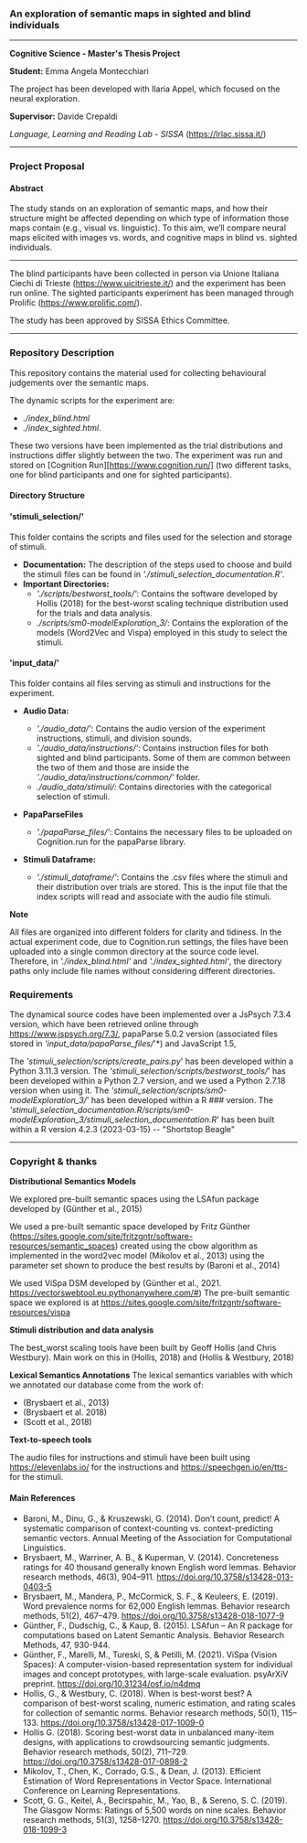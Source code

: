 ### An exploration of semantic maps in sighted and blind individuals
****
**Cognitive Science - Master's Thesis Project**

**Student:** Emma Angela Montecchiari

The project has been developed with Ilaria Appel, which focused on the neural exploration.

**Supervisor:** Davide Crepaldi 

*Language, Learning and Reading Lab - SISSA* (https://lrlac.sissa.it/)

****

### Project Proposal
####  Abstract

The study stands on an exploration of semantic maps, and how their structure might be affected depending on which type of information those maps contain (e.g., visual vs. linguistic). To this aim, we’ll compare neural maps elicited with images vs. words, and cognitive maps in blind vs. sighted individuals.

**** 
The blind participants have been collected in person via Unione Italiana Ciechi di Trieste (https://www.uicitrieste.it/)
and the experiment has been run online. The sighted participants experiment has been managed through Prolific (https://www.prolific.com/).

The study has been approved by SISSA Ethics Committee.

**** 

### Repository Description

This repository contains the material used for collecting behavioural judgements over the semantic maps.

The dynamic scripts for the experiment are:
- *./index_blind.html*
- *./index_sighted.html*.
  
These two versions have been implemented as the trial distributions and instructions differ slightly between the two. The experiment was run and stored on [Cognition Run][https://www.cognition.run/] (two different tasks, one for blind participants and one for sighted participants).

#### Directory Structure

#### ****'stimuli_selection/'****
This folder contains the scripts and files used for the selection and storage of stimuli.

- **Documentation:** The description of the steps used to choose and build the stimuli files can be found in *'./stimuli_selection_documentation.R'*.
- **Important Directories:**
  - *'./scripts/bestworst_tools/'*: Contains the software developed by Hollis (2018) for the best-worst scaling technique distribution used for the trials and data analysis.
  - *./scripts/sm0-modelExploration_3/*: Contains the exploration of the models (Word2Vec and Vispa) employed in this study to select the stimuli.

#### ****'input_data/'****
This folder contains all files serving as stimuli and instructions for the experiment.

- **Audio Data:**
  - *'./audio_data/'*: Contains the audio version of the experiment instructions, stimuli, and division sounds.
  - *'./audio_data/instructions/'*: Contains instruction files for both sighted and blind participants. Some of them are common between the two of them
and those are inside the *'./audio_data/instructions/common/'* folder.
  - *./audio_data/stimuli/:* Contains directories with the categorical selection of stimuli.
    
- **PapaParseFiles**
  - *'./papaParse_files/'*: Contains the necessary files to be uploaded on Cognition.run for the papaParse library.

- **Stimuli Dataframe:**
  - *'./stimuli_dataframe/'*: Contains the .csv files where the stimuli and their distribution over trials are stored. This is the input file that the index scripts will read and associate with the audio file stimuli.

**Note**

All files are organized into different folders for clarity and tidiness. In the actual experiment code, due to Cognition.run settings, the files have been uploaded into a single common directory at the source code level. Therefore, in *'./index_blind.html'* and *'./index_sighted.html'*, the directory paths only include file names without considering different directories.

### Requirements
The dynamical source codes have been implemented over a JsPsych 7.3.4 version, which have been retrieved
online through https://www.jspsych.org/7.3/, papaParse 5.0.2 version (associated files stored in *'input_data/papaParse_files/*'*)
and JavaScript 1.5,

The *'stimuli_selection/scripts/create_pairs.py*' has been developed within a Python 3.11.3 version.
The *'stimuli_selection/scripts/bestworst_tools/*' has been developed within a Python 2.7 version, and we used
a Python 2.7.18 version when using it.
The *'stimuli_selection/scripts/sm0-modelExploration_3/*' has been developed within a R ### version.
The *'stimuli_selection_documentation.R/scripts/sm0-modelExploration_3/stimuli_selection_documentation.R*' has been built within a R version 4.2.3 (2023-03-15) -- "Shortstop Beagle"

****
### Copyright & thanks

**Distributional Semantics Models**

We explored pre-built semantic spaces using the LSAfun package developed by (Günther et al., 2015)

We used a pre-built semantic space developed by Fritz Günther (https://sites.google.com/site/fritzgntr/software-resources/semantic_spaces)
created using the cbow algorithm as implemented in the word2vec model (Mikolov et al., 2013)
using the parameter set shown to produce the best results by (Baroni et al., 2014)

We used ViSpa DSM developed by (Günther et al., 2021. https://vectorswebtool.eu.pythonanywhere.com/#)
The pre-built semantic space we explored is at https://sites.google.com/site/fritzgntr/software-resources/vispa

**Stimuli distribution and data analysis**

The best_worst scaling tools have been built by Geoff Hollis (and Chris Westbury). 
Main work on this in (Hollis, 2018) and (Hollis & Westbury, 2018)

**Lexical Semantics Annotations**
The lexical semantics variables with which we annotated our database come from the work of:
- (Brysbaert et al., 2013)
- (Brysbaert et al. 2018)
- (Scott et al., 2018)

**Text-to-speech tools**

The audio files for instructions and stimuli have been built using https://elevenlabs.io/ for the instructions and
https://speechgen.io/en/tts- for the stimuli.

#### Main References 

- Baroni, M., Dinu, G., & Kruszewski, G. (2014). Don’t count, predict! A systematic comparison of context-counting vs. context-predicting semantic vectors. Annual Meeting of the Association for Computational Linguistics.
- Brysbaert, M., Warriner, A. B., & Kuperman, V. (2014). Concreteness ratings for 40 thousand generally known English word lemmas. Behavior research methods, 46(3), 904–911. https://doi.org/10.3758/s13428-013-0403-5
- Brysbaert, M., Mandera, P., McCormick, S. F., & Keuleers, E. (2019). Word prevalence norms for 62,000 English lemmas. Behavior research methods, 51(2), 467–479. https://doi.org/10.3758/s13428-018-1077-9
- Günther, F., Dudschig, C., & Kaup, B. (2015). LSAfun – An R package for computations based on Latent Semantic Analysis. Behavior Research Methods, 47, 930-944.
- Günther, F., Marelli, M., Tureski, S, & Petilli, M. (2021). ViSpa (Vision Spaces): A computer-vision-based representation system for individual images and concept prototypes, with large-scale evaluation. psyArXiV preprint. https://doi.org/10.31234/osf.io/n4dmq
- Hollis, G., & Westbury, C. (2018). When is best-worst best? A comparison of best-worst scaling, numeric estimation, and rating scales for collection of semantic norms. Behavior research methods, 50(1), 115–133. https://doi.org/10.3758/s13428-017-1009-0
- Hollis G. (2018). Scoring best-worst data in unbalanced many-item designs, with applications to crowdsourcing semantic judgments. Behavior research methods, 50(2), 711–729. https://doi.org/10.3758/s13428-017-0898-2
- Mikolov, T., Chen, K., Corrado, G.S., & Dean, J. (2013). Efficient Estimation of Word Representations in Vector Space. International Conference on Learning Representations.
- Scott, G. G., Keitel, A., Becirspahic, M., Yao, B., & Sereno, S. C. (2019). The Glasgow Norms: Ratings of 5,500 words on nine scales. Behavior research methods, 51(3), 1258–1270. https://doi.org/10.3758/s13428-018-1099-3
